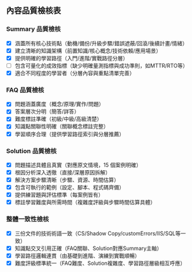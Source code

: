 ## 內容品質檢核表

### Summary 品質檢核
- [x] 涵蓋所有核心技術點（動機/備份/升級步驟/錯誤遮蔽/回滾/後續計畫/情緒）
- [x] 建立清晰的知識架構（前置知識/核心概念/技術依賴/應用場景）
- [x] 提供明確的學習路徑（入門/進階/實戰路徑分層）
- [ ] 包含可量化的成效指標（缺少明確量測指標與成功準則，如MTTR/RTO等）
- [x] 適合不同程度的學習者（分層內容與重點清單完善）

### FAQ 品質檢核
- [x] 問題涵蓋廣度（概念/原理/實作/問題）
- [x] 答案層次分明（簡答/詳答）
- [x] 難度標註準確（初級/中級/高級清楚）
- [x] 知識點關聯性明確（關聯概念標註完整）
- [x] 學習順序合理（提供學習路徑索引與分層推薦）

### Solution 品質檢核
- [x] 問題描述具體且真實（對應原文情境，15 個案例明確）
- [x] 根因分析深入透徹（直接/深層原因拆解）
- [x] 解決方案步驟清晰（步驟、資源、時間估算）
- [x] 包含可執行的範例（設定、腳本、程式碼齊備）
- [x] 提供練習題與評估標準（每案例皆有）
- [x] 標註學習難度與所需時間（複雜度評級與步驟時間估算具體）

### 整體一致性檢核
- [x] 三份文件的技術術語一致（CS/Shadow Copy/customErrors/IIS/SQL等一致）
- [x] 知識點交叉引用正確（FAQ關聯、Solution對應Summary主軸）
- [x] 學習路徑邏輯連貫（由基礎到進階、演練到實戰順暢）
- [x] 難度評級標準統一（FAQ難度、Solution複雜度、學習路徑層級相互呼應）